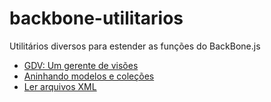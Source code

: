 # backbone-utilitarios
Utilitários diversos para estender as funções do BackBone.js

- [GDV: Um gerente de visões](https://github.com/umdez/backbone-utilitarios/tree/master/GDV)
- [Aninhando modelos e coleções](https://github.com/umdez/backbone-utilitarios/tree/master/Aninhando)
- [Ler arquivos XML](https://github.com/umdez/backbone-utilitarios/tree/master/Lendo-xml)
